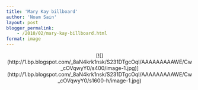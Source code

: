```yaml
---
title: 'Mary Kay billboard'
author: 'Noam Sain'
layout: post
blogger_permalink:
    - /2010/02/mary-kay-billboard.html
format: image
---
```


<div style="clear: both; text-align: center;">[![](http://1.bp.blogspot.com/_8aN4krk1nsk/S231DTgcOqI/AAAAAAAAAWE/Cw_cOVqwyY0/s400/image-1.jpg)](http://1.bp.blogspot.com/_8aN4krk1nsk/S231DTgcOqI/AAAAAAAAAWE/Cw_cOVqwyY0/s1600-h/image-1.jpg)

</div>